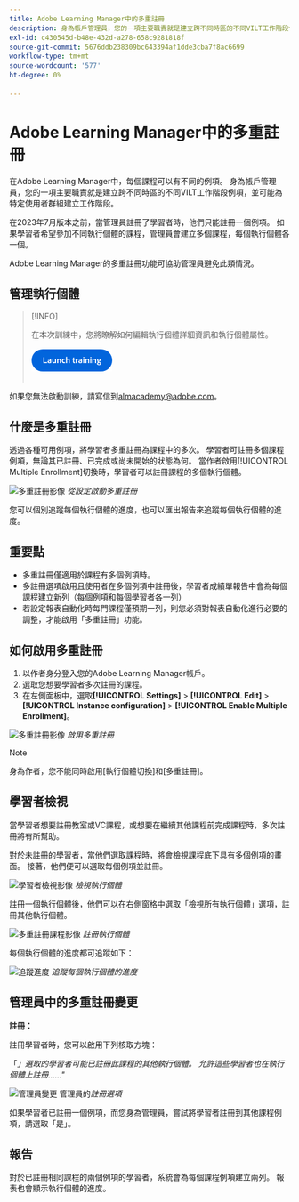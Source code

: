 ```yaml
---
title: Adobe Learning Manager中的多重註冊
description: 身為帳戶管理員，您的一項主要職責就是建立跨不同時區的不同VILT工作階段例項，並可能為特定使用者群組建立工作階段。
exl-id: c430545d-b48e-432d-a278-658c9281818f
source-git-commit: 5676ddb238309bc643394af1dde3cba7f8ac6699
workflow-type: tm+mt
source-wordcount: '577'
ht-degree: 0%

---
```


# Adobe Learning Manager中的多重註冊

在Adobe Learning Manager中，每個課程可以有不同的例項。 身為帳戶管理員，您的一項主要職責就是建立跨不同時區的不同VILT工作階段例項，並可能為特定使用者群組建立工作階段。

在2023年7月版本之前，當管理員註冊了學習者時，他們只能註冊一個例項。 如果學習者希望參加不同執行個體的課程，管理員會建立多個課程，每個執行個體各一個。

Adobe Learning Manager的多重註冊功能可協助管理員避免此類情況。

## 管理執行個體

>[!INFO]
>
>在本次訓練中，您將瞭解如何編輯執行個體詳細資訊和執行個體屬性。<br><br>[![按鈕](assets/launch-training-button.png)](https://content.adobelearningmanageracademy.com/app/learner?accountId=98632#/course/8318912)</br></br>

如果您無法啟動訓練，請寫信到<almacademy@adobe.com>。

## 什麼是多重註冊

透過各種可用例項，將學習者多重註冊為課程中的多次。  學習者可註冊多個課程例項，無論其已註冊、已完成或尚未開始的狀態為何。 當作者啟用[!UICONTROL Multiple Enrollment]切換時，學習者可以註冊課程的多個執行個體。

![多重註冊影像](assets/multi-enrollment-author.png)
*從設定啟動多重註冊*

您可以個別追蹤每個執行個體的進度，也可以匯出報告來追蹤每個執行個體的進度。

## 重要點

* 多重註冊僅適用於課程有多個例項時。
* 多註冊選項啟用且使用者在多個例項中註冊後，學習者成績單報告中會為每個課程建立新列（每個例項和每個學習者各一列）
* 若設定報表自動化時每門課程僅預期一列，則您必須對報表自動化進行必要的調整，才能啟用「多重註冊」功能。

## 如何啟用多重註冊

1. 以作者身分登入您的Adobe Learning Manager帳戶。
1. 選取您想要學習者多次註冊的課程。
1. 在左側面板中，選取&#x200B;**[!UICONTROL Settings]** > **[!UICONTROL Edit]** > **[!UICONTROL Instance configuration]** > **[!UICONTROL Enable Multiple Enrollment]**。

![多重註冊影像](assets/multi-enrollment-author.png)
*啟用多重註冊*

>[!NOTE]
>
>身為作者，您不能同時啟用[執行個體切換]和[多重註冊]。

## 學習者檢視

當學習者想要註冊教室或VC課程，或想要在繼續其他課程前完成課程時，多次註冊將有所幫助。

對於未註冊的學習者，當他們選取課程時，將會檢視課程底下具有多個例項的畫面。 接著，他們便可以選取每個例項並註冊。

![學習者檢視影像](assets/learner-view.png)
*檢視執行個體*

註冊一個執行個體後，他們可以在右側窗格中選取「檢視所有執行個體」選項，註冊其他執行個體。

![多重註冊課程影像](assets/enroll-instance.png)
*註冊執行個體*

每個執行個體的進度都可追蹤如下：

![追蹤進度](assets/check-progress.png)
*追蹤每個執行個體的進度*

## 管理員中的多重註冊變更

**註冊：**

註冊學習者時，您可以啟用下列核取方塊：

「*」選取的學習者可能已註冊此課程的其他執行個體。 允許這些學習者也在執行個體上註冊……&quot;*

![管理員變更](assets/admin-changes.png)
管理員的*註冊選項*

如果學習者已註冊一個例項，而您身為管理員，嘗試將學習者註冊到其他課程例項，請選取「是」。

## 報告

對於已註冊相同課程的兩個例項的學習者，系統會為每個課程例項建立兩列。 報表也會顯示執行個體的進度。
